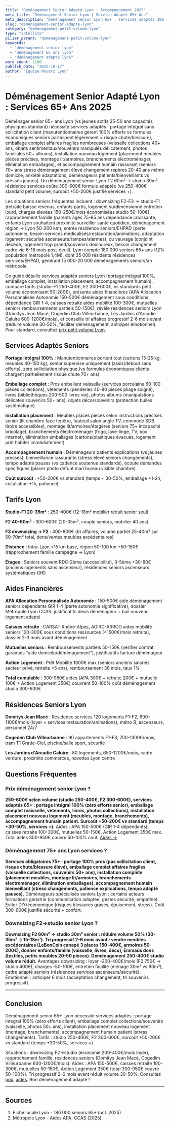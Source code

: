 ```yaml
---
title: "Déménagement Senior Adapté Lyon : Accompagnement 2025"
meta_title: "Déménagement Senior Lyon | Service Adapté 65+ Ans"
meta_description: "Déménagement senior Lyon 65+ : services adaptés 300-600€ (emballage, portage, installation), aides APA 150-500€. Résidences seniors, F2→studio."
slug: "demenagement-senior-adapte-lyon"
category: "demenagement-petit-volume-lyon"
type: "satellite"
pilier_parent: "demenagement-petit-volume-lyon"
keywords:
  - "déménagement senior lyon"
  - "déménagement 65 ans lyon"
  - "déménagement adapté lyon"
word_count: 1100
publish_date: "2025-10-17"
author: "Équipe Moverz Lyon"
---
```


# Déménagement Senior Adapté Lyon : Services 65+ Ans 2025

Déménager senior 65+ ans Lyon (vs jeunes actifs 25-50 ans capacités physiques standard) nécessite services adaptés : portage intégral sans sollicitation client (manutentionnaires gèrent 100% efforts vs formules économiques seniors participent légèrement = risque chute/blessure), emballage complet affaires fragiles nombreuses (vaisselle collections 40+ ans, objets sentimentaux/souvenirs manipulés délicatement, photos familiales 50+ albums), installation nouveau logement (placement meubles pièces précises, montage lit/armoires, branchements électroménager, élimination emballages), et accompagnement humain rassurant (seniors 70+ ans stress déménagement élevé changement repères 20-40 ans même domicile, anxiété adaptations, déménageurs patients/bienveillants vs pressés jeunes). Un déménagement senior Lyon T2 60m² → studio 30m² résidence services coûte 300-600€ formule adaptée (vs 250-400€ standard petit volume, surcoût +50-200€ justifié services +).

Les situations seniors fréquentes incluent : downsizing F2-F3 → studio-F1 (retraite baisse revenus, enfants partis, logement surdimensionné entretien lourd, charges élevées 150-250€/mois économisées studio 50-100€), rapprochement famille (parents âgés 75-85 ans dépendance croissante, enfants Lyon souhaitent proximité surveiller santé quotidien, déménagement région → Lyon 50-200 km), entrée résidence seniors/EHPAD (perte autonomie, besoin services médicalisés/restauration/animations, adaptation logement sécurisé ascenseurs/rampes/alarmes), ou veuvage (conjoint décédé, logement trop grand/souvenirs douloureux, besoin changement cadre vie 6-18 mois post-deuil). Lyon compte 180 000 seniors 65+ ans (12% population métropole 1,4M), dont 35 000 résidents résidences services/EHPAD, générant 15 000-20 000 déménagements seniors/an métropole.

Ce guide détaille services adaptés seniors Lyon (portage intégral 100%, emballage complet, installation placement, accompagnement humain), compare tarifs (studio-F1 250-400€, F2 300-600€, vs standards petit volume économisant 50-200€), présente aides financières (APA Allocation Personnalisée Autonomie 150-500€ déménagement sous conditions dépendance GIR 1-4, caisses retraite aides mobilité 100-300€, mutuelles seniors remboursements partiels 50-150€), révèle résidences seniors Lyon (Domitys Jean Macé, Cogedim Club Villeurbanne, Les Jardins d'Arcadie Caluire 600-1200€/mois), et conseille tri affaires progressif 2-6 mois avant (réduire volume 30-50%, faciliter déménagement, anticiper émotionnel). Pour standard, consultez [prix petit volume Lyon](/blog/demenagement-petit-volume-lyon/prix-petit-demenagement-lyon).

## Services Adaptés Seniors

**Portage intégral 100%** : Manutentionnaires portent tout (cartons 15-25 kg, meubles 40-150 kg), senior supervise uniquement (assis/debout sans efforts), zéro sollicitation physique (vs formules économiques clients chargent partiellement risque chute 70+ ans)

**Emballage complet** : Pros emballent vaisselle (services porcelaine 60-100 pièces collections), vêtements (penderies 40-80 pièces pliage soigné), livres (bibliothèques 200-500 livres vie), photos albums (manipulations délicates souvenirs 50+ ans), objets déco/souvenirs (protection bulles systématique)

**Installation placement** : Meubles placés pièces selon instructions précises senior (lit chambre face fenêtre, fauteuil salon angle TV, commode SDB tiroirs accessibles), montage lit/armoires/étagères (seniors 75+ incapacité bricolage), branchements électroménager (frigo, lave-linge, TV, box internet), élimination emballages (cartons/plastiques évacués, logement prêt habiter immédiatement)

**Accompagnement humain** : Déménageurs patients explications (vs jeunes pressés), bienveillance rassurante (stress élevé seniors changements), tempo adapté pauses (vs cadence soutenue standards), écoute demandes spécifiques (placer photo défunt mari bureau visible chambre)

**Coût surcoût** : +50-200€ vs standard (temps + 30-50%, emballage +1-2h, installation +1h, patience)

## Tarifs Lyon

**Studio-F1 20-35m²** : 250-400€ (12-18m³ mobilier réduit senior seul)

**F2 40-60m²** : 300-600€ (20-35m³, couple seniors, mobilier 40 ans)

**F3 downsizing → F2** : 400-800€ (tri affaires, volume partiel 25-40m³ sur 50-70m³ total, dons/ventes meubles excédentaires)

**Distance** : Intra-Lyon <15 km base, région 50-100 km +50-150€ (rapprochement famille campagne → Lyon)

**Étages** : Seniors souvent RDC-2ème (accessibilité), 3-5ème +30-80€ (anciens logements sans ascenseur), résidences seniors ascenseurs systématiques (0€)

## Aides Financières

**APA Allocation Personnalisée Autonomie** : 150-500€ aide déménagement seniors dépendants GIR 1-4 (perte autonomie significative), dossier Métropole Lyon CCAS, justificatifs devis déménageur + bail nouveau logement adapté

**Caisses retraite** : CARSAT Rhône-Alpes, AGIRC-ARRCO aides mobilité seniors 100-300€ sous conditions ressources (<1500€/mois retraite), dossier 2-3 mois avant déménagement

**Mutuelles seniors** : Remboursements partiels 50-150€ (vérifier contrat garanties "aide domicile/déménagement"), justificatifs facture déménageur

**Action Logement** : Prêt Mobilité 1000€ max (seniors anciens salariés secteur privé, retraite <5 ans), remboursement 36 mois, taux 1%

**Total cumulable** : 300-950€ aides (APA 300€ + retraite 200€ + mutuelle 100€ + Action Logement 350€) couvrent 50-100% coût déménagement studio 300-600€

## Résidences Seniors Lyon

**Domitys Jean Macé** : Résidence services 120 logements F1-F2, 600-1100€/mois (loyer + services restauration/animations), métro B, ascenseurs, personnel 24/7

**Cogedim Club Villeurbanne** : 90 appartements F1-F3, 700-1300€/mois, tram T1 Gratte-Ciel, piscine/salle sport, sécurité

**Les Jardins d'Arcadie Caluire** : 80 logements, 650-1200€/mois, cadre verdure, proximité commerces, navettes Lyon centre

## Questions Fréquentes

### Prix déménagement senior Lyon ?

**250-600€ selon volume (studio 250-400€, F2 300-600€), services adaptés 65+ : portage intégral 100% (zéro efforts senior), emballage complet (vaisselle, vêtements, livres, photos collections), installation placement nouveau logement (meubles, montage, branchements), accompagnement humain patient. Surcoût +50-200€ vs standard (temps +30-50%, services +).** Aides : APA 150-500€ (GIR 1-4 dépendants), caisses retraite 100-300€, mutuelles 50-150€, Action Logement 350€ max. Total aides 300-950€ couvre 50-100% coût. [Aides →](/blog/demenagement-lyon-pas-cher/aide-financiere-demenagement-lyon)

### Déménagement 75+ ans Lyon services ?

**Services obligatoires 75+ : portage 100% pros (pas sollicitation client, risque chute/blessure élevé), emballage complet affaires fragiles (vaisselle collections, souvenirs 50+ ans), installation complète (placement meubles, montage lit/armoires, branchements électroménager, élimination emballages), accompagnement humain bienveillant (stress changements, patience explications, tempo adapté pauses).** Déménageurs spécialisés seniors Lyon : certains acteurs formations gériatrie (communication adaptée, gestes sécurité, empathie). Éviter DIY/économique (risques blessures graves, épuisement, stress). Coût 300-600€ justifié sécurité + confort.

### Downsizing F2→studio senior Lyon ?

**Downsizing F2 60m² → studio 30m² senior : réduire volume 50% (30-35m³ → 15-18m³). Tri progressif 2-6 mois avant : vendre meubles excédentaires (LeBonCoin canapé 3 places 150-400€, armoires 50-200€), donner enfants/famille (vaisselle, livres, déco), Emmaüs dons (textiles, petits meubles 20-50 pièces). Déménagement 250-400€ studio volume réduit.** Avantages downsizing : loyer -200-400€/mois (F2 750€ → studio 400€), charges -50-100€, entretien facilité (ménage 30m² vs 60m²), cadre adapté seniors (résidences services ascenseurs/sécurité). Émotionnel : anticiper 6 mois (acceptation changement, tri souvenirs progressif).

---

## Conclusion

Déménagement senior 65+ Lyon nécessite services adaptés : portage intégral 100% (zéro efforts client), emballage complet collections/souvenirs (vaisselle, photos 50+ ans), installation placement nouveau logement (montage, branchements), accompagnement humain patient (stress changements). Tarifs : studio 250-400€, F2 300-600€, surcoût +50-200€ vs standard (temps +30-50%, services +).

Situations : downsizing F2→studio (économie 200-400€/mois loyer), rapprochement famille, résidences seniors (Domitys Jean Macé, Cogedim Villeurbanne 600-1200€/mois). Aides : APA 150-500€, caisses retraite 100-300€, mutuelles 50-150€, Action Logement 350€ (total 300-950€ couvre 50-100%). Tri progressif 2-6 mois avant réduit volume 30-50%. Consultez [prix](/blog/demenagement-petit-volume-lyon/prix-petit-demenagement-lyon), [aides](/blog/demenagement-lyon-pas-cher/aide-financiere-demenagement-lyon). Bon déménagement adapté !

---

## Sources

1. Fiche locale Lyon - 180 000 seniors 65+ (oct. 2025)
2. Métropole Lyon - Aides APA, CCAS (2025)


